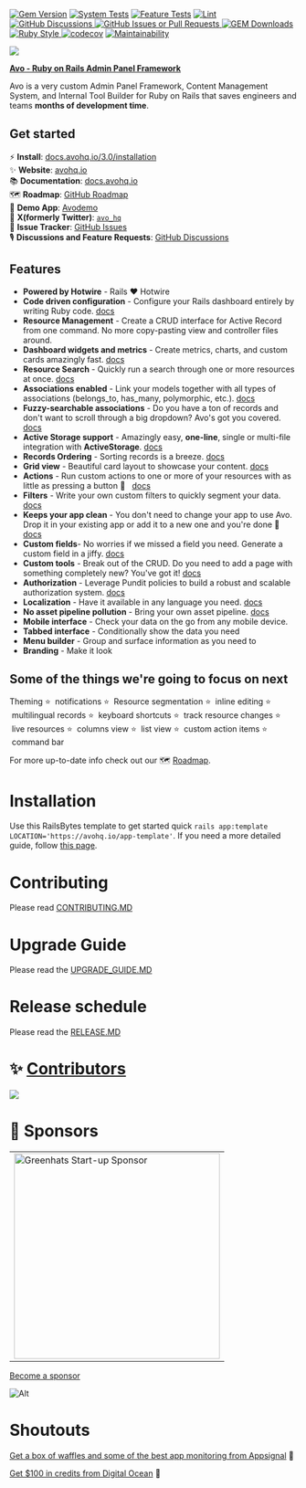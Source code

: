 [![Gem Version](https://badge.fury.io/rb/avo.svg)](https://badge.fury.io/rb/avo)
[![System Tests](https://github.com/avo-hq/avo/actions/workflows/system-tests.yml/badge.svg)](https://github.com/avo-hq/avo/actions/workflows/system-tests.yml)
[![Feature Tests](https://github.com/avo-hq/avo/actions/workflows/feature-tests.yml/badge.svg)](https://github.com/avo-hq/avo/actions/workflows/feature-tests.yml)
[![Lint](https://github.com/avo-hq/avo/actions/workflows/lint.yml/badge.svg)](https://github.com/avo-hq/avo/actions/workflows/lint.yml)
<a href="https://github.com/avo-hq/avo/discussions" target="_blank">
  <img alt="GitHub Discussions" src="https://img.shields.io/github/discussions/avo-hq/avo?color=168AFE&logo=github">
</a>
<a href="https://github.com/avo-hq/avo/issues" target="_blank">
  <img alt="GitHub Issues or Pull Requests" src="https://img.shields.io/github/issues-closed/avo-hq/avo?style=flat&link=https%3A%2F%2Fgithub.com%2Favo-hq%2Favo%2Fissues&logo=github">
</a>
<a href="https://rubygems.org/gems/avo">
  <img alt="GEM Downloads" src="https://img.shields.io/gem/dt/avo?color=168AFE&logo=ruby&logoColor=FE1616">
</a>
<a href="https://github.com/testdouble/standard">
  <img alt="Ruby Style" src="https://img.shields.io/badge/style-standard-168AFE?logo=ruby&logoColor=FE1616" />
</a>
[![codecov](https://codecov.io/gh/avo-hq/avo/branch/master/graph/badge.svg?token=Q2LMFE4989)](https://codecov.io/gh/avo-hq/avo)
[![Maintainability](https://api.codeclimate.com/v1/badges/676a0afa2cc79f03aa29/maintainability)](https://codeclimate.com/github/avo-hq/avo/maintainability)

![](./public/avo-assets/logo-on-white.png)

**<a href="https://avohq.io" title="Ruby on Rails Admin Panel Framework">Avo - Ruby on Rails Admin Panel Framework</a>**

Avo is a very custom Admin Panel Framework, Content Management System, and Internal Tool Builder for Ruby on Rails that saves engineers and teams **months of development time**.

## Get started

⚡️ **Install**: [docs.avohq.io/3.0/installation](https://docs.avohq.io/3.0/installation.html)
<br>
✨ **Website**: [avohq.io](https://avohq.io)
<br>
📚 **Documentation**: [docs.avohq.io](https://docs.avohq.io)
<br>
🗺 **Roadmap**: [GitHub Roadmap](https://github.com/orgs/avo-hq/projects/14)
<br>
🎸 **Demo App**: [Avodemo](https://main.avodemo.com/)
<br>
🐤 **X(formerly Twitter)**: [`avo_hq`](https://x.com/avo_hq)
<br>
🔧 **Issue Tracker**: [GitHub Issues](http://github.com/avo-hq/avo/issues)
<br>
🎙 **Discussions and Feature Requests**: [GitHub Discussions](http://github.com/avo-hq/avo/discussions)

## Features

  - **Powered by Hotwire** - Rails ❤️  Hotwire
  - **Code driven configuration** - Configure your Rails dashboard entirely by writing Ruby code. [docs](https://docs.avohq.io/3.0/resources.html#defining-resources)
  - **Resource Management** - Create a CRUD interface for Active Record from one command. No more copy-pasting view and controller files around.
  - **Dashboard widgets and metrics** - Create metrics, charts, and custom cards amazingly fast. [docs](https://docs.avohq.io/3.0/dashboards.html)
  - **Resource Search** - Quickly run a search through one or more resources at once. [docs](https://docs.avohq.io/3.0/search.html)
  - **Associations enabled** - Link your models together with all types of associations (belongs_to, has_many, polymorphic, etc.). [docs](https://docs.avohq.io/3.0/associations.html)
  - **Fuzzy-searchable associations** - Do you have a ton of records and don't want to scroll through a big dropdown? Avo's got you covered. [docs](https://docs.avohq.io/3.0/associations/belongs_to.html#searchable)
  - **Active Storage support** - Amazingly easy, **one-line**, single or multi-file integration with **ActiveStorage**. [docs](https://docs.avohq.io/3.0/fields/file.html)
  - **Records Ordering** - Sorting records is a breeze. [docs](https://docs.avohq.io/3.0/records-reordering.html)
  - **Grid view** - Beautiful card layout to showcase your content. [docs](https://docs.avohq.io/3.0/grid-view.html)
  - **Actions** - Run custom actions to one or more of your resources with as little as pressing a button 💪 &nbsp; [docs](https://docs.avohq.io/3.0/actions.html)
  - **Filters** - Write your own custom filters to quickly segment your data. [docs](https://docs.avohq.io/3.0/filters.html)
  - **Keeps your app clean** - You don't need to change your app to use Avo. Drop it in your existing app or add it to a new one and you're done 🙌 [docs](https://docs.avohq.io/3.0/installation.html)
  - **Custom fields**- No worries if we missed a field you need. Generate a custom field in a jiffy. [docs](https://docs.avohq.io/3.0/custom-fields.html)
  - **Custom tools** - Break out of the CRUD. Do you need to add a page with something completely new? You've got it! [docs](https://docs.avohq.io/3.0/custom-tools.html)
  - **Authorization** - Leverage Pundit policies to build a robust and scalable authorization system. [docs](https://docs.avohq.io/3.0/authorization.html)
  - **Localization** - Have it available in any language you need. [docs](https://docs.avohq.io/3.0/localization.html)
  - **No asset pipeline pollution** - Bring your own asset pipeline. [docs](https://docs.avohq.io/3.0/custom-asset-pipeline.html)
  - **Mobile interface** - Check your data on the go from any mobile device.
  - **Tabbed interface** - Conditionally show the data you need
  - **Menu builder** - Group and surface information as you need to
  - **Branding** - Make it look

## Some of the things we're going to focus on next

Theming ⭐️  &nbsp;notifications ⭐️  &nbsp;Resource segmentation ⭐️  &nbsp;inline editing ⭐️  &nbsp;multilingual records ⭐️  &nbsp;keyboard shortcuts ⭐️  &nbsp;track resource changes ⭐️  &nbsp;live resources ⭐️  &nbsp;columns view ⭐️  &nbsp;list view ⭐️  &nbsp;custom action items ⭐️  &nbsp;command bar

For more up-to-date info check out our 🗺 [Roadmap](https://github.com/orgs/avo-hq/projects/14).

# Installation

Use this RailsBytes template to get started quick `rails app:template LOCATION='https://avohq.io/app-template'`. If you need a more detailed guide, follow [this page](https://docs.avohq.io/3.0/installation.html).

# Contributing

Please read [CONTRIBUTING.MD](./CONTRIBUTING.MD)

# Upgrade Guide

Please read the [UPGRADE_GUIDE.MD](https://docs.avohq.io/3.0/upgrade.html)

# Release schedule

Please read the [RELEASE.MD](./RELEASE.MD)

# ✨ [Contributors](https://avohq.io/contributors)

<a href="https://avohq.io/contributors">
  <img src="https://contrib.rocks/image?repo=avo-hq/avo" />
</a>
<!--  https://contrib.rocks -->

# 🥇 Sponsors

<table>
<tr>
  <td>
    <a href="https://www.greenhats.com/?utm_source=github&utm_medium=link&utm_campaign=avo" target="_blank">
      <picture>
        <source media="(prefers-color-scheme: dark)" srcset="https://avohq.io/img/sponsors/greenhats-dark.png">
        <img alt="Greenhats Start-up Sponsor" src="https://avohq.io/img/sponsors/greenhats-light.png" width="360px">
      </picture>
    </a>
  </td>
</tr>
</table>

[Become a sponsor ](https://github.com/sponsors/adrianthedev)


![Alt](https://repobeats.axiom.co/api/embed/1481a6a259064f02a7936470d12a50802a9c98a4.svg "Repobeats analytics image")

# Shoutouts

[Get a box of waffles and some of the best app monitoring from Appsignal](https://appsignal.com/r/93dbe69bfb) 🧇

[Get $100 in credits from Digital Ocean](https://www.digitalocean.com/?refcode=efc1fe881d74&utm_campaign=Referral_Invite&utm_medium=Referral_Program&utm_source=badge) 💸
